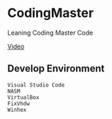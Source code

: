 # CodingMaster

Leaning Coding Master Code

[Video](https://space.bilibili.com/41036636/channel/detail?cid=161507)

## Develop Environment

    Visual Studio Code
    NASM
    VirtualBox
    FixVhdw
    Winhex
